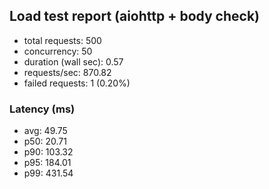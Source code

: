 ## Load test report (aiohttp + body check)
- total requests: 500
- concurrency: 50
- duration (wall sec): 0.57
- requests/sec: 870.82
- failed requests: 1 (0.20%)

### Latency (ms)
- avg: 49.75
- p50: 20.71
- p90: 103.32
- p95: 184.01
- p99: 431.54